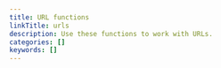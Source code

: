 ```yaml
---
title: URL functions
linkTitle: urls
description: Use these functions to work with URLs.
categories: []
keywords: []
---
```

